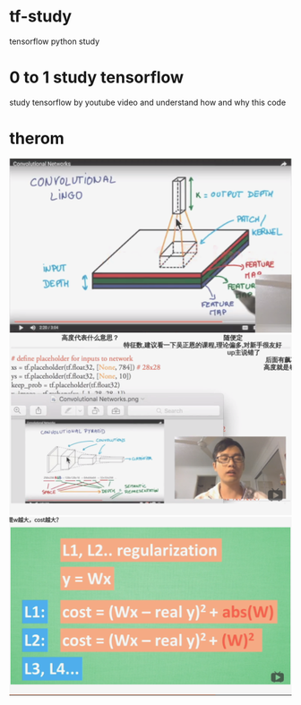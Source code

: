 # tf-study
tensorflow python study

# 0 to 1 study tensorflow 
study tensorflow by youtube video
and understand how and why this code

# therom

![](https://github.com/lflxp/tf-study/blob/master/p27-conv1.png)
![](https://github.com/lflxp/tf-study/blob/master/p27-conv.png)
![](https://github.com/lflxp/tf-study/blob/master/l1.png)
